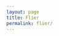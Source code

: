```yaml
---
layout: page
title: Flier
permalink: flier/
---
```


<!-- <object data="{{ site.url }}{{ site.baseurl }}/_pdfs/Algebra_I_Reference_Sheet.pdf" width="1000" height="1000" type="application/pdf"></object> -->

<object data="../assets/RSMF_Flier.pdf" width="105%" height="1000" type="application/pdf"></object>
